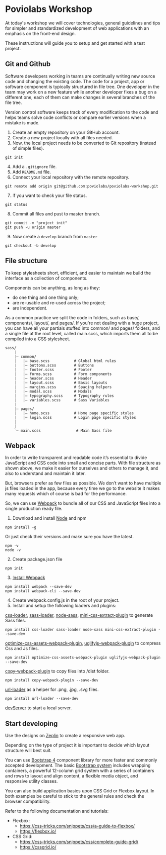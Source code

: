 # Poviolabs Workshop

At today's workshop we will cover technologies, general guidelines and tips for simpler and standardized development of web applications with an emphasis on the front-end design.

These instructions will guide you to setup and get started with a test project.

## Git and Github

Software developers working in teams are continually writing new source code and changing the existing code. The code for a project, app or software component is typically structured in file tree. One developer in the team may work on a new feature while another developer fixes a bug on a different one, each of them can make changes in several branches of the file tree.

Version control software keeps track of every modification to the code and helps teams solve code conflicts or compare earlier versions when a mistake is made.

1. Create an empty repository on your GitHub account.
2. Create a new project locally with all files needed.
3. Now, the local project needs to be converted to Git repository (instead of simple files).
```
git init
```
4. Add a `.gitignore` file.
5. Add `README.md` file.
6. Connect your local repository with the remote repository.
```
git remote add origin git@github.com:poviolabs/poviolabs-workshop.git
```
7. If you want to check your file status.
```
git status
```
8. Commit all files and pust to master branch.
```
git commit -m "project init"
git push -u origin master
```
9. Now create a `develop` branch from `master`
```
git checkout -b develop
```

## File structure

To keep stylesheets short, efficient, and easier to maintain we build the interface as a collection of components.

Components can be anything, as long as they:

- do one thing and one thing only;
- are re-usable and re-used across the project;
- are independent.

As a common practice we split the code in folders, such as base/, components/, layout/, and pages/. If you're not dealing with a huge project, you can have all your partials stuffed into common/ and pages/ folders, and a single file at the root level, called main.scss, which imports them all to be compiled into a CSS stylesheet.

```
sass/
    |
    |– common/
    |   |– base.scss           # Global html rules
    |   |– buttons.scss        # Buttons
    |   |– footer.scss         # Footer
    |   |– forms.scss          # Form components
    |   |– header.scss         # Header
    |   |– layout.scss         # Basic layouts
    |   |– margins.scss        # Spacing helpers
    |   |– modal.scss          # Modals
    |   |– typography.scss     # Typography rules
    |   |– variables.scss      # Sass Variables
    |
    |– pages/
    |   |– home.scss           # Home page specific styles
    |   |– login.scss          # Login page specific styles
    |
    |
    `– main.scss                # Main Sass file
```


## Webpack

In order to write transparent and readable code it’s essential to divide JavaScript and CSS code into small and concise parts. With file structure as shown above, we make it easier for ourselves and others to manage it, and also to understand and maintain it later.

But, browsers prefer as few files as possible.  We don’t want to have multiple js files loaded in the app, because every time we go to the website it makes many requests which of course is bad for the performance.

So, we can use [Webpack](https://webpack.js.org/configuration/) to bundle all of our CSS and JavaScript files into a single production ready file.

1. Download and install [Node](https://nodejs.org/en/) and npm
```
npm install -g
```
Or just check their versions and make sure you have the latest.
```
npm -v
node -v
```
2. Create package.json file
```
npm init
```
3. [Install Webpack](https://webpack.js.org/guides/installation/)
```
npm install webpack --save-dev
npm install webpack-cli --save-dev
```
4. Create webpack.config.js in the root of your project.
5. Install and setup the following loaders and plugins:

 [css-loader](https://webpack.js.org/loaders/css-loader/#src/components/Sidebar/Sidebar.jsx), [sass-loader](https://webpack.js.org/loaders/sass-loader/#src/components/Sidebar/Sidebar.jsx), [node-sass](https://github.com/sass/node-sass), [mini-css-extract-plugin](https://webpack.js.org/plugins/mini-css-extract-plugin/#src/components/Sidebar/Sidebar.jsx) to generate Sass files.
 ```
 npm install css-loader sass-loader node-sass mini-css-extract-plugin --save-dev

 ```
 [optimize-css-assets-webpack-plugin](https://github.com/NMFR/optimize-css-assets-webpack-plugin), [uglifyjs-webpack-plugin](https://webpack.js.org/plugins/uglifyjs-webpack-plugin/#src/components/Sidebar/Sidebar.jsx) to compress Css and Js files.
 ```
 npm install optimize-css-assets-webpack-plugin uglifyjs-webpack-plugin --save-dev
 ```
 [copy-webpack-plugin](https://webpack.js.org/plugins/copy-webpack-plugin/#src/components/Sidebar/Sidebar.jsx) to copy files into /dist folder.
 ```
 npm install copy-webpack-plugin --save-dev
 ```
 [url-loader](https://webpack.js.org/loaders/url-loader/#src/components/Sidebar/Sidebar.jsx) as a helper for .png, .jpg, .svg files.
 ```
 npm install url-loader --save-dev
 ```
 [devServer](https://webpack.js.org/configuration/dev-server/#src/components/Sidebar/Sidebar.jsx) to start a local server.

## Start developing

Use the designs on [Zeplin](https://app.zeplin.io/project/5c05773f810c5b2c7e441102) to create a responsive web app.

Depending on the type of project it is important to decide which layout structure will best suit.

You can use [Bootstrap 4](https://getbootstrap.com/docs/4.1/getting-started/introduction/) component library for more faster and commonly accepted development. The basic [Bootstrap system](https://getbootstrap.com/docs/4.0/layout/grid/) includes wrapping containers, a powerful 12-column grid system with a series of containers and rows to layout and align content, a flexible media object, and responsive utility classes.

You can also build application basics upon CSS Grid or Flexbox layout. In both examples be careful to stick to the general rules and check the browser compatibility.

Refer to the following documentation and tutorials:
- Flexbox:
  - https://css-tricks.com/snippets/css/a-guide-to-flexbox/
  - https://flexbox.io/
- CSS Grid:
  - https://css-tricks.com/snippets/css/complete-guide-grid/
  - https://cssgrid.io/

